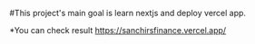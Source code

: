 #This project's main goal is learn nextjs and deploy vercel app.

*You can check result https://sanchirsfinance.vercel.app/ 
